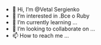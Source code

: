 - 👋 Hi, I’m @Vetal Sergienko
- 👀 I’m interested in .Все  о Ruby 
- 🌱 I’m currently learning ...
- 💞️ I’m looking to collaborate on ...
- 📫 How to reach me ...

<!---
VetalBNR/VetalBNR is a ✨ special ✨ repository because its `README.md` (this file) appears on your GitHub profile.
You can click the Preview link to take a look at your changes.
--->
